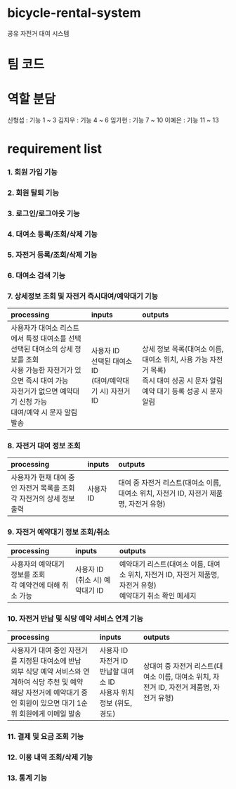 # bicycle-rental-system

공유 자전거 대여 시스템

# 팀 코드

# 역할 분담

신형섭 : 기능 1 ~ 3
김지우 : 기능 4 ~ 6
임가현 : 기능 7 ~ 10
이예은 : 기능 11 ~ 13

# requirement list

### 1. 회원 가입 기능

### 2. 회원 탈퇴 기능

### 3. 로그인/로그아웃 기능

### 4. 대여소 등록/조회/삭제 기능

### 5. 자전거 등록/조회/삭제 기능

### 6. 대여소 검색 기능

### 7. 상세정보 조회 및 자전거 즉시대여/예약대기 기능

| processing                                                                                                                                                                                               | inputs                                                          | outputs                                                                                                                              |
| :------------------------------------------------------------------------------------------------------------------------------------------------------------------------------------------------------- | :-------------------------------------------------------------- | :----------------------------------------------------------------------------------------------------------------------------------- |
| 사용자가 대여소 리스트에서 특정 대여소를 선택 <br>선택된 대여소의 상세 정보를 조회 <br>사용 가능한 자전거가 있으면 즉시 대여 가능 <br>자전거가 없으면 예약대기 신청 가능 <br>대여/예약 시 문자 알림 발송 | 사용자 ID <br>선택된 대여소 ID <br>(대여/예약대기 시) 자전거 ID | 상세 정보 목록(대여소 이름, 대여소 위치, 사용 가능 자전거 목록) <br>즉시 대여 성공 시 문자 알림 <br>예약 대기 등록 성공 시 문자 알림 |

### 8. 자전거 대여 정보 조회

| processing                                                                | inputs    | outputs                                                                                |
| :------------------------------------------------------------------------ | :-------- | :------------------------------------------------------------------------------------- |
| 사용자가 현재 대여 중인 자전거 목록을 조회 <br>각 자전거의 상세 정보 출력 | 사용자 ID | 대여 중 자전거 리스트(대여소 이름, 대여소 위치, 자전거 ID, 자전거 제품명, 자전거 유형) |

### 9. 자전거 예약대기 정보 조회/취소

| processing                                                   | inputs                              | outputs                                                                                                        |
| :----------------------------------------------------------- | :---------------------------------- | :------------------------------------------------------------------------------------------------------------- |
| 사용자의 예약대기 정보를 조회 <br>각 예약건에 대해 취소 가능 | 사용자 ID <br>(취소 시) 예약대기 ID | 예약대기 리스트(대여소 이름, 대여소 위치, 자전거 ID, 자전거 제품명, 자전거 유형) <br>예약대기 취소 확인 메세지 |

### 10. 자전거 반납 및 식당 예약 서비스 연계 기능

| processing                                                                                                                                                                          | inputs                                                                      | outputs                                                                                  |
| :---------------------------------------------------------------------------------------------------------------------------------------------------------------------------------- | :-------------------------------------------------------------------------- | :--------------------------------------------------------------------------------------- |
| 사용자가 대여 중인 자전거를 지정된 대여소에 반납<br>외부 식당 예약 서비스와 연계하여 식당 추천 및 예약<br>해당 자전거에 예약대기 중인 회원이 있으면 대기 1순위 회원에게 이메일 발송 | 사용자 ID<br>자전거 ID<br>반납할 대여소 ID<br>사용자 위치 정보 (위도, 경도) | 상대여 중 자전거 리스트(대여소 이름, 대여소 위치, 자전거 ID, 자전거 제품명, 자전거 유형) |

### 11. 결제 및 요금 조회 기능

### 12. 이용 내역 조회/삭제 기능

### 13. 통계 기능
